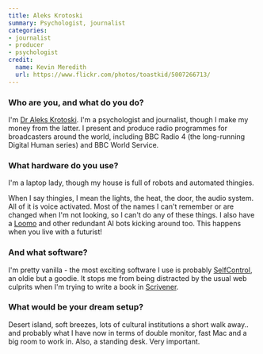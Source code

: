 ```yaml
---
title: Aleks Krotoski
summary: Psychologist, journalist 
categories:
- journalist
- producer 
- psychologist
credit:
  name: Kevin Meredith
  url: https://www.flickr.com/photos/toastkid/5007266713/
---
```


### Who are you, and what do you do?

I'm [Dr Aleks Krotoski](http://alekskrotoski.com/ "Aleks' website."). I'm a psychologist and journalist, though I make my money from the latter. I present and produce radio programmes for broadcasters around the world, including BBC Radio 4 (the long-running Digital Human series) and BBC World Service.

### What hardware do you use?

I'm a laptop lady, though my house is full of robots and automated thingies.

When I say thingies, I mean the lights, the heat, the door, the audio system. All of it is voice activated. Most of the names I can't remember or are changed when I'm not looking, so I can't do any of these things. I also have a [Loomo][] and other redundant AI bots kicking around too. This happens when you live with a futurist!

### And what software?

I'm pretty vanilla - the most exciting software I use is probably [SelfControl][], an oldie but a goodie. It stops me from being distracted by the usual web culprits when I'm trying to write a book in [Scrivener][].

### What would be your dream setup?

Desert island, soft breezes, lots of cultural institutions a short walk away.. and probably what I have now in terms of double monitor, fast Mac and a big room to work in. Also, a standing desk. Very important.

[loomo]: https://www.indiegogo.com/projects/loomo-mini-transporter-meets-robot-sidekick#/ "An AI-powered personal transport device."
[scrivener]: http://literatureandlatte.com/scrivener.php "A Mac text editor aimed at writers."
[selfcontrol]: https://selfcontrolapp.com/ "Mac software to keep you away from distracting websites."

